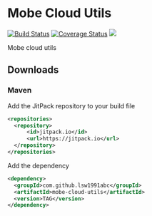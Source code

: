 # Mobe Cloud Utils

[![Build Status](https://travis-ci.org/lsw1991abc/mobe-cloud-utils.svg?branch=master)](https://travis-ci.org/lsw1991abc/mobe-cloud-utils)
[![Coverage Status](https://coveralls.io/repos/github/lsw1991abc/mobe-cloud-utils/badge.svg)](https://coveralls.io/github/lsw1991abc/mobe-cloud-utils)
[![](https://jitpack.io/v/lsw1991abc/mobe-cloud-utils.svg)](https://jitpack.io/#lsw1991abc/mobe-cloud-utils)

Mobe cloud utils

## Downloads
### Maven

Add the JitPack repository to your build file
```xml
<repositories>
  <repository>
      <id>jitpack.io</id>
      <url>https://jitpack.io</url>
  </repository>
</repositories>
```

Add the dependency
```xml
<dependency>
  <groupId>com.github.lsw1991abc</groupId>
  <artifactId>mobe-cloud-utils</artifactId>
  <version>TAG</version>
</dependency>
```
